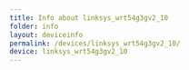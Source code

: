 ```yaml
---
title: Info about linksys_wrt54g3gv2_10
folder: info
layout: deviceinfo
permalink: /devices/linksys_wrt54g3gv2_10/
device: linksys_wrt54g3gv2_10
---
```

